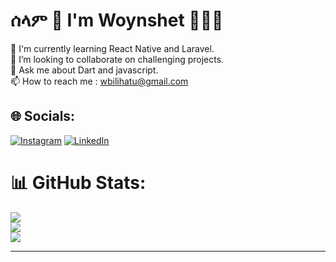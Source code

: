 

<!--
**woynshetb/woynshetb** is a ✨ _special_ ✨ repository because its `README.md` (this file) appears on your GitHub profile.

Here are some ideas to get you started:

#- 🔭 I’m currently working on ...
- 🌱 I’m currently learning ...
- 👯 I’m looking to collaborate on ...
- 🤔 I’m looking for help with ...
- 💬 Ask me about ...
- 📫 How to reach me: ...
- 😄 Pronouns: ...
- ⚡ Fun fact: ...
-->
# ሰላም 👋 I'm Woynshet 👩🏽‍💻
 🌱 I'm currently learning React Native and Laravel.<br>👯 I’m looking to collaborate on challenging projects.<br>💬 Ask me about Dart and javascript.<br>📫 How to reach me : wbilihatu@gmail.com 


## 🌐 Socials:
[![Instagram](https://img.shields.io/badge/Instagram-%23E4405F.svg?logo=Instagram&logoColor=white)](https://www.instagram.com/wbilihatu) [![LinkedIn](https://img.shields.io/badge/LinkedIn-%230077B5.svg?logo=linkedin&logoColor=white)](https://www.linkedin.com/in/woynshet-bilihatu) 
# 📊 GitHub Stats:
![](https://github-readme-stats.vercel.app/api?username=woynshetb&theme=dark&hide_border=true&include_all_commits=true&count_private=true)<br/>
![](https://github-readme-streak-stats.herokuapp.com/?user=woynshetb&theme=dark&hide_border=true)<br/>
![](https://github-readme-stats.vercel.app/api/top-langs/?username=woynshetb&theme=dark&hide_border=true&include_all_commits=true&count_private=true&layout=compact)

---



